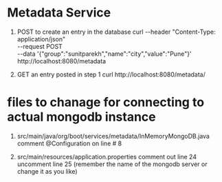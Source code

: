 # Metadata Service 

1) POST to create an entry in the database
curl --header "Content-Type: application/json" \
  --request POST \
  --data '{"group":"sunitparekh","name":"city","value":"Pune"}' \
  http://localhost:8080/metadata

2) GET an entry posted in step 1
curl http://localhost:8080/metadata/<id-received-in-post-response>



# files to chanage for connecting to actual mongodb instance
1) src/main/java/org/boot/services/metadata/InMemoryMongoDB.java
comment @Configuration on line # 8

2) src/main/resources/application.properties
comment out line 24 
uncomment line 25 (remember the name of the mongodb server or change it as you like)
